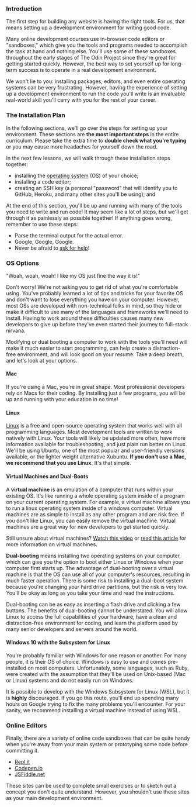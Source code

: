 ### Introduction

The first step for building any website is having the right tools. For us, that means setting up a development environment for writing good code.

Many online development courses use in-browser code editors or "sandboxes," which give you the tools and programs needed to accomplish the task at hand and nothing else. You'll use some of these sandboxes throughout the early stages of The Odin Project since they're great for getting started quickly. However, the best way to set yourself up for long-term success is to operate in a real development environment. 

We won't lie to you: installing packages, editors, and even entire operating systems can be very frustrating. However, having the experience of setting up a development environment to run the code you'll write is an invaluable real-world skill you'll carry with you for the rest of your career.

### The Installation Plan

In the following sections, we'll go over the steps for setting up your environment. These sections are **the most important steps** in the entire curriculum. Please take the extra time to **double check what you're typing** or you may cause more headaches for yourself down the road. 

In the next few lessons, we will walk through these installation steps together:

* installing the [operating system](https://en.wikipedia.org/wiki/Operating_system) (OS) of your choice;
* installing a code editor;
* creating an SSH key (a personal "password" that will identify you to GitHub, Heroku, and many other sites you'll be using); and

At the end of this section, you'll be up and running with many of the tools you need to write and run code! It may seem like a lot of steps, but we'll get through it as painlessly as possible together! If anything goes wrong, remember to use these steps:

* Parse the terminal output for the actual error.
* Google, Google, Google.
* Never be afraid to [ask for help](https://discord.gg/hvqVr6d)!

### OS Options

"Woah, woah, woah! I like my OS just fine the way it is!"

Don't worry! We're not asking you to get rid of what you're comfortable using. You've probably learned a lot of tips and tricks for your favorite OS and don't want to lose everything you have on your computer. However, most OSs are developed with non-technical folks in mind, so they hide or make it difficult to use many of the languages and frameworks we'll need to install. Having to work around these difficulties causes many new developers to give up before they've even started their journey to full-stack nirvana. 

Modifying or dual booting a computer to work with the tools you'll need will make it much easier to start programming, can help create a distraction-free environment, and will look good on your resume. Take a deep breath, and let's look at your options.

#### Mac

If you're using a Mac, you're in great shape. Most professional developers rely on Macs for their coding. By installing just a few programs, you will be up and running with your education in no time!

#### Linux

[Linux](https://en.wikipedia.org/wiki/Linux) is a free and open-source operating system that works well with all programming languages. Most development tools are written to work natively with Linux. Your tools will likely be updated more often, have more information available for troubleshooting, and just plain run better on Linux. We'll be using Ubuntu, one of the most popular and user-friendly versions available, or the lighter weight alternative Xubuntu. **If you don't use a Mac, we recommend that you use Linux.** It's that simple.

#### Virtual Machines and Dual-Boots

A **virtual machine** is an emulation of a computer that runs within your existing OS. It's like running a whole operating system inside of a program on your current operating system. For example, a virtual machine allows you to run a linux operating system inside of a windows computer. Virtual machines are as simple to install as any other program and are risk free. If you don't like Linux, you can easily remove the virtual machine. Virtual machines are a great way for new developers to get started quickly.

Still unsure about virtual machines? [Watch this video](https://youtu.be/yIVXjl4SwVo) or [read this article](https://www.howtogeek.com/196060/beginner-geek-how-to-create-and-use-virtual-machines/) for more information on virtual machines. 

**Dual-booting** means installing two operating systems on your computer, which can give you the option to boot either Linux or Windows when your computer first starts up. The advantage of dual-booting over a virtual machine is that the OS can use all of your computer's resources, resulting in much faster operation. There is some risk to installing a dual-boot system because you're changing your hard drive partitions, but the risk is very low. You'll be okay as long as you take your time and read the instructions.

Dual-booting can be as easy as inserting a flash drive and clicking a few buttons. The benefits of dual-booting cannot be understated. You will allow Linux to access the full capabilities of your hardware, have a clean and distraction-free environment for coding, and learn the platform used by many senior developers and servers around the world.

#### Windows 10 with the Subsystem for Linux

You're probably familiar with Windows for one reason or another. For many people, it is their OS of choice. Windows is easy to use and comes pre-installed on most computers. Unfortunately, some languages, such as Ruby, were created with the assumption that they'll be used on Unix-based (Mac or Linux) systems and do not easily run on Windows.

It is possible to develop with the Windows Subsystem for Linux (WSL), but it is **highly** discouraged. If you go this route, you'll end up spending many hours on Google trying to fix the many problems you'll encounter. For your sanity, we recommend installing a virtual machine instead of using WSL.

### Online Editors

Finally, there are a variety of online code sandboxes that can be quite handy when you're away from your main system or prototyping some code before committing it. 

* [Repl.it](https://repl.it/)
* [Codepen.io](https://codepen.io/)
* [JSFiddle.net](https://jsfiddle.net/)

These sites can be used to complete small exercises or to sketch out a concept you don't quite understand. However, you shouldn't use these sites as your main development environment.
